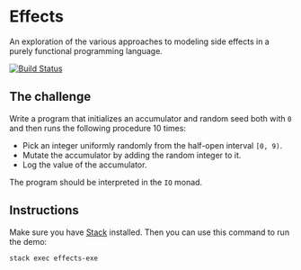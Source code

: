 # Effects

An exploration of the various approaches to modeling side effects in a purely functional programming language.

[![Build Status](https://travis-ci.org/stepchowfun/effects.svg?branch=master)](https://travis-ci.org/stepchowfun/effects)

## The challenge

Write a program that initializes an accumulator and random seed both with `0` and then runs the following procedure 10 times:

- Pick an integer uniformly randomly from the half-open interval `[0, 9)`.
- Mutate the accumulator by adding the random integer to it.
- Log the value of the accumulator.

The program should be interpreted in the `IO` monad.

## Instructions

Make sure you have [Stack](https://docs.haskellstack.org/en/stable/README/) installed. Then you can use this command to run the demo:

```
stack exec effects-exe
```
